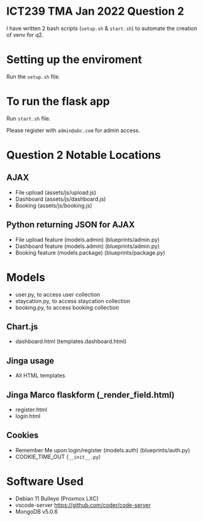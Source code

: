 # ICT239 TMA Jan 2022 Question 2
I have written 2 bash scripts (`setup.sh` & `start.sh`) to automate the creation of venv for q2.

# Setting up the enviroment
Run the `setup.sh` file.

# To run the flask app
Run `start.sh` file.

Please register with `admin@abc.com` for admin access.


# Question 2 Notable Locations

## AJAX
- File upload (assets/js/upload.js)
- Dashboard (assets/js/dashboard.js)
- Booking (assets/js/booking.js)

## Python returning JSON for AJAX
- File upload feature (models.admin) (blueprints/admin.py)
- Dashboard feature (models.admin) (blueprints/admin.py)
- Booking feature (models.package) (blueprints/package.py)

# Models
- user.py, to access user collection
- staycation.py, to access staycation collection
- booking.py, to access booking collection

## Chart.js 
- dashboard.html (templates.dashboard.html)

## Jinga usage
- All HTML templates

## Jinga Marco flaskform (_render_field.html)
- register.html 
- login.html

## Cookies
- Remember Me upon login/register (models.auth) (blueprints/auth.py)
- COOKIE_TIME_OUT (`__init__.py`) 



# Software Used
- Debian 11 Bulleye (Proxmox LXC) 
- vscode-server https://github.com/coder/code-server
- MongoDB v5.0.6